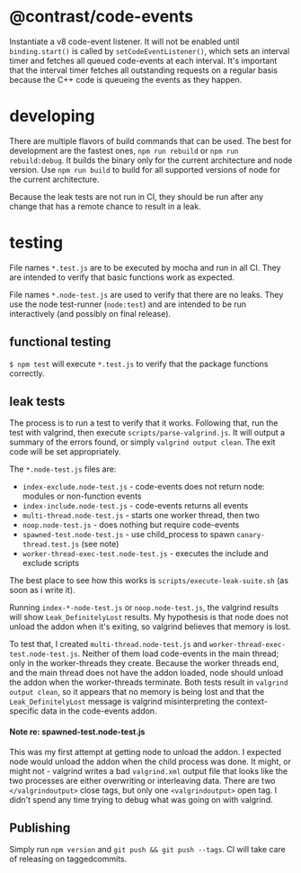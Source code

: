 # @contrast/code-events

Instantiate a v8 code-event listener. It will not be enabled until `binding.start()`
is called by `setCodeEventListener()`, which sets an interval timer and fetches
all queued code-events at each interval. It's important that the interval timer
fetches all outstanding requests on a regular basis because the C++ code is queueing
the events as they happen.

# developing

There are multiple flavors of build commands that can be used. The best for
development are the fastest ones, `npm run rebuild` or `npm run rebuild:debug`.
It builds the binary only for the current architecture and node version. Use
`npm run build` to build for all supported versions of node for the current
architecture.

Because the leak tests are not run in CI, they should be run after any change
that has a remote chance to result in a leak.

# testing

File names `*.test.js` are to be executed by mocha and run in all CI. They are
intended to verify that basic functions work as expected.

File names `*.node-test.js` are used to verify that there are no leaks. They use
the node test-runner (`node:test`) and are intended to be run interactively (and
possibly on final release).

## functional testing

`$ npm test` will execute `*.test.js` to verify that the package functions correctly.

## leak tests

The process is to run a test to verify that it works. Following that, run the
test with valgrind, then execute `scripts/parse-valgrind.js`. It will output a
summary of the errors found, or simply `valgrind output clean`. The exit code
will be set appropriately.

The `*.node-test.js` files are:

- `index-exclude.node-test.js` - code-events does not return node: modules or non-function events
- `index-include.node-test.js` - code-events returns all events
- `multi-thread.node-test.js` - starts one worker thread, then two
- `noop.node-test.js` - does nothing but require code-events
- `spawned-test.node-test.js` - use child_process to spawn `canary-thread.test.js` (see note)
- `worker-thread-exec-test.node-test.js` - executes the include and exclude scripts

The best place to see how this works is `scripts/execute-leak-suite.sh` (as soon as i write it).

Running `index-*-node-test.js` or `noop.node-test.js`, the valgrind results will show
`Leak_DefinitelyLost` results. My hypothesis is that node does not unload the addon
when it's exiting, so valgrind believes that memory is lost.

To test that, I created `multi-thread.node-test.js` and `worker-thread-exec-test.node-test.js`.
Neither of them load code-events in the main thread; only in the worker-threads they create.
Because the worker threads end, and the main thread does not have the addon loaded, node
should unload the addon when the worker-threads terminate. Both tests result in
`valgrind output clean`, so it appears that no memory is being lost and that the
`Leak_DefinitelyLost` message is valgrind misinterpreting the context-specific data
in the code-events addon.

#### Note re: spawned-test.node-test.js

This was my first attempt at getting node to unload the addon. I expected node would
unload the addon when the child process was done. It might, or might not - valgrind
writes a bad `valgrind.xml` output file that looks like the two processes are either
overwriting or interleaving data. There are two `</valgrindoutput>` close tags, but
only one `<valgrindoutput>` open tag. I didn't spend any time trying to debug what
was going on with valgrind.


## Publishing

Simply run `npm version` and `git push && git push --tags`. CI will take care of
releasing on taggedcommits.
